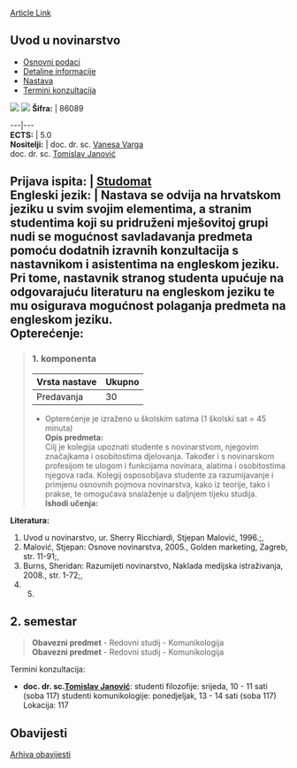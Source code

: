 [Article Link](https://www.fhs.hr/predmet/uun)

## Uvod u novinarstvo
  * [Osnovni podaci](https://www.fhs.hr/predmet/uun#v1id-904886_504840_1_0 "Osnovni podaci")
  * [Detaljne informacije](https://www.fhs.hr/predmet/uun#v1id-904886_504840_1_1 "Detaljne informacije")
  * [Nastava](https://www.fhs.hr/predmet/uun#v1id-904886_504840_1_2 "Nastava")
  * [Termini konzultacija](https://www.fhs.hr/predmet/uun#v1id-904886_504840_1_3 "Termini konzultacija")


[![](https://www.fhs.hr/img/flags/gif/hr.gif)](https://www.fhs.hr/predmet/uun) [![](https://www.fhs.hr/img/flags/gif/gb.gif)](https://www.fhs.hr/en/course/itj)
**Šifra:** |  86089  
  
---|---  
**ECTS:** |  5.0   
**Nositelji:** |  doc. dr. sc. [Vanesa Varga](https://www.fhs.hr/djelatnik/vanesa.varga)   
doc. dr. sc. [Tomislav Janović](https://www.fhs.hr/djelatnik/tomislav.janovic)   
  
**Prijava ispita:** |  [Studomat](http://www.isvu.hr/studomat)  
**Engleski jezik:** |  Nastava se odvija na hrvatskom jeziku u svim svojim elementima, a stranim studentima koji su pridruženi mješovitoj grupi nudi se mogućnost savladavanja predmeta pomoću dodatnih izravnih konzultacija s nastavnikom i asistentima na engleskom jeziku. Pri tome, nastavnik stranog studenta upućuje na odgovarajuću literaturu na engleskom jeziku te mu osigurava mogućnost polaganja predmeta na engleskom jeziku.   
**Opterećenje:**  
---  
> ### 1. komponenta
> | Vrsta nastave | Ukupno  
> ---|---  
> Predavanja | 30  
> * Opterećenje je izraženo u školskim satima (1 školski sat = 45 minuta)   
**Opis predmeta:**  
> Cilj je kolegija upoznati studente s novinarstvom, njegovim značajkama i osobitostima djelovanja. Također i s novinarskom profesijom te ulogom i funkcijama novinara, alatima i osobitostima njegova rada. Kolegij osposobljava studente za razumijavanje i primjenu osnovnih pojmova novinarstva, kako iz teorije, tako i prakse, te omogućava snalaženje u daljnjem tijeku studija.  
**Ishodi učenja:**  

  
**Literatura:**  
  1. Uvod u novinarstvo, ur. Sherry Ricchiardi, Stjepan Malović, 1996.;, 
  2. Malović, Stjepan: Osnove novinarstva, 2005., Golden marketing, Zagreb, str. 11-91;, 
  3. Burns, Sheridan: Razumijeti novinarstvo, Naklada medijska istraživanja, 2008., str. 1-72;, 
  4.   5. 
  
**2. semestar**  
---  
> **Obavezni predmet** - Redovni studij - Komunikologija  
>  **Obavezni predmet** - Redovni studij - Komunikologija  
>   
Termini konzultacija: 
  * **doc. dr. sc.[Tomislav Janović](https://www.fhs.hr/djelatnik/tomislav.janovic)**: 
studenti filozofije: srijeda, 10 - 11 sati (soba 117)
studenti komunikologije: ponedjeljak, 13 - 14 sati (soba 117)
Lokacija: 117 


## Obavijesti
[Arhiva obavijesti](https://www.fhs.hr/predmet/uun?@=20p6y#news_77447 "Arhiva obavijesti")
